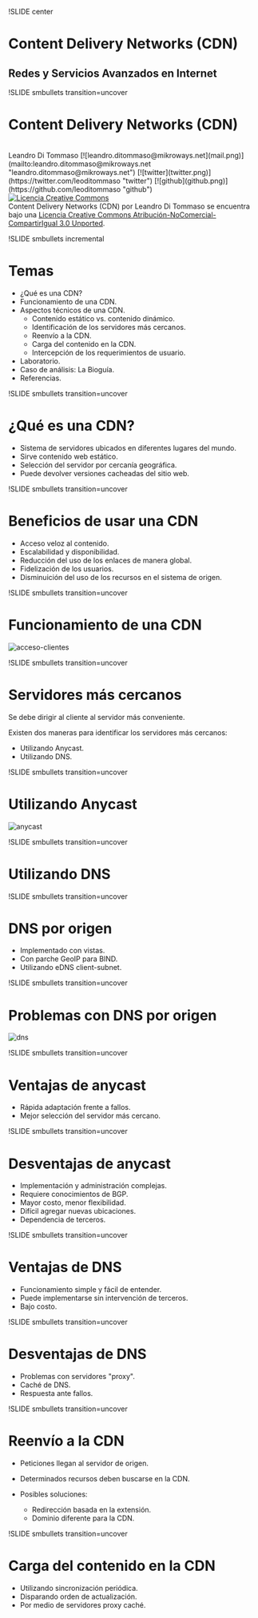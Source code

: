 !SLIDE center
# Content Delivery Networks (CDN) #
## Redes y Servicios Avanzados en Internet ##


!SLIDE smbullets transition=uncover
# Content Delivery Networks (CDN) #
<br>
Leandro Di Tommaso
  [![leandro.ditommaso@mikroways.net](mail.png)](mailto:leandro.ditommaso@mikroways.net "leandro.ditommaso@mikroways.net")
  [![twitter](twitter.png)](https://twitter.com/leoditommaso "twitter")
  [![github](github.png)](https://github.com/leoditommaso "github")

<br>
<a rel="license"
  href="http://creativecommons.org/licenses/by-nc-sa/3.0/deed.es"><img
alt="Licencia Creative Commons" style="border-width:0"
src="http://i.creativecommons.org/l/by-nc-sa/3.0/88x31.png" /></a><br /><span
xmlns:dct="http://purl.org/dc/terms/" property="dct:title">
Content Delivery Networks (CDN)</span> por <span xmlns:cc="http://creativecommons.org/ns#" 
property="cc:attributionName">Leandro Di Tommaso</span> se encuentra bajo
una <a rel="license"
href="http://creativecommons.org/licenses/by-nc-sa/3.0/deed.es">Licencia
Creative Commons Atribución-NoComercial-CompartirIgual 3.0 Unported</a>.


!SLIDE smbullets incremental
# Temas
* ¿Qué es una CDN?
* Funcionamiento de una CDN.
* Aspectos técnicos de una CDN.
  * Contenido estático vs. contenido dinámico.
  * Identificación de los servidores más cercanos.
  * Reenvío a la CDN.
  * Carga del contenido en la CDN.
  * Intercepción de los requerimientos de usuario.
* Laboratorio.
* Caso de análisis: La Bioguía.
* Referencias.


!SLIDE smbullets transition=uncover
# ¿Qué es una CDN? #

* Sistema de servidores ubicados en diferentes lugares del mundo.
* Sirve contenido web estático.
* Selección del servidor por cercanía geográfica.
* Puede devolver versiones cacheadas del sitio web.


!SLIDE smbullets transition=uncover
# Beneficios de usar una CDN #

* Acceso veloz al contenido.
* Escalabilidad y disponibilidad.
* Reducción del uso de los enlaces de manera global.
* Fidelización de los usuarios.
* Disminuición del uso de los recursos en el sistema de origen.

!SLIDE smbullets transition=uncover
# Funcionamiento de una CDN #

![acceso-clientes](CDN_LL_acceso_clientes.png)


!SLIDE smbullets transition=uncover
# Servidores más cercanos #

Se debe dirigir al cliente al servidor más conveniente.

Existen dos maneras para identificar los servidores más cercanos:

* Utilizando Anycast.
* Utilizando DNS.


!SLIDE smbullets transition=uncover
# Utilizando Anycast #
![anycast](anycast.png)


!SLIDE smbullets transition=uncover
# Utilizando DNS #


!SLIDE smbullets transition=uncover
# DNS por origen #

* Implementado con vistas.
* Con parche GeoIP para BIND.
* Utilizando eDNS client-subnet.


!SLIDE smbullets transition=uncover
# Problemas con DNS por origen #
![dns](dns.png)


!SLIDE smbullets transition=uncover
# Ventajas de anycast #

* Rápida adaptación frente a fallos.
* Mejor selección del servidor más cercano.


!SLIDE smbullets transition=uncover
# Desventajas de anycast #

* Implementación y administración complejas.
* Requiere conocimientos de BGP.
* Mayor costo, menor flexibilidad.
* Difícil agregar nuevas ubicaciones.
* Dependencia de terceros.


!SLIDE smbullets transition=uncover
# Ventajas de DNS #

* Funcionamiento simple y fácil de entender.
* Puede implementarse sin intervención de terceros.
* Bajo costo.


!SLIDE smbullets transition=uncover
# Desventajas de DNS #

* Problemas con servidores "proxy".
* Caché de DNS.
* Respuesta ante fallos.


!SLIDE smbullets transition=uncover
# Reenvío a la CDN #

* Peticiones llegan al servidor de origen.
* Determinados recursos deben buscarse en la CDN.

* Posibles soluciones:
  * Redirección basada en la extensión. 
  * Dominio diferente para la CDN.


!SLIDE smbullets transition=uncover
# Carga del contenido en la CDN #

* Utilizando sincronización periódica.
* Disparando orden de actualización.
* Por medio de servidores proxy caché.
